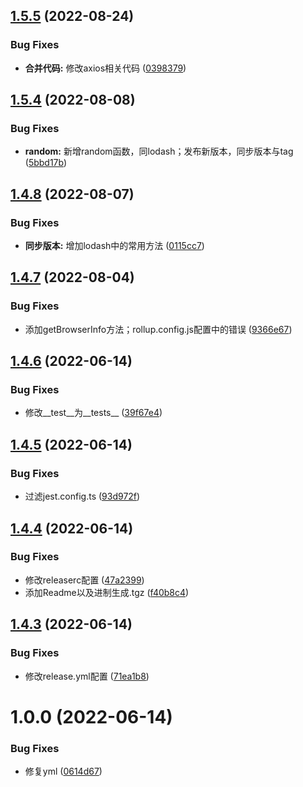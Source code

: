 ## [1.5.5](https://github.com/joanor/Ivy/compare/v1.5.4...v1.5.5) (2022-08-24)


### Bug Fixes

* **合并代码:** 修改axios相关代码 ([0398379](https://github.com/joanor/Ivy/commit/03983791a7dfe8296894f4ea2c3c3f6c7e85e365))

## [1.5.4](https://github.com/joanor/Ivy/compare/v1.5.3...v1.5.4) (2022-08-08)


### Bug Fixes

* **random:** 新增random函数，同lodash；发布新版本，同步版本与tag ([5bbd17b](https://github.com/joanor/Ivy/commit/5bbd17b6ebdab202c03d3a4a2b8f6992f8d726af))

## [1.4.8](https://github.com/joanor/Ivy/compare/v1.4.7...v1.4.8) (2022-08-07)


### Bug Fixes

* **同步版本:** 增加lodash中的常用方法 ([0115cc7](https://github.com/joanor/Ivy/commit/0115cc74cc44db729f5af76cb84907c28ae2df9e))

## [1.4.7](https://github.com/joanor/Ivy/compare/v1.4.6...v1.4.7) (2022-08-04)


### Bug Fixes

* 添加getBrowserInfo方法；rollup.config.js配置中的错误 ([9366e67](https://github.com/joanor/Ivy/commit/9366e67e0c71727b05b512112650367f04376537))

## [1.4.6](https://github.com/joanor/Ivy/compare/v1.4.5...v1.4.6) (2022-06-14)


### Bug Fixes

* 修改__test__为__tests__ ([39f67e4](https://github.com/joanor/Ivy/commit/39f67e4d4cf20860e3e1153e44c3b5f79fadea18))

## [1.4.5](https://github.com/joanor/Ivy/compare/v1.4.4...v1.4.5) (2022-06-14)


### Bug Fixes

* 过滤jest.config.ts ([93d972f](https://github.com/joanor/Ivy/commit/93d972f0ec42df193b11ce00ab5f923a9bf0cb47))

## [1.4.4](https://github.com/joanor/Ivy/compare/v1.4.3...v1.4.4) (2022-06-14)


### Bug Fixes

* 修改releaserc配置 ([47a2399](https://github.com/joanor/Ivy/commit/47a239904b9423e207603f464d490d7d14127eff))
* 添加Readme以及进制生成.tgz ([f40b8c4](https://github.com/joanor/Ivy/commit/f40b8c4e857f332cdabbef520c5744bb4aa0c7ae))

## [1.4.3](https://github.com/joanor/Ivy/compare/v1.4.2...v1.4.3) (2022-06-14)


### Bug Fixes

* 修改release.yml配置 ([71ea1b8](https://github.com/joanor/Ivy/commit/71ea1b8c3a2b42c4901199e9e99787e3ffe620cf))

# 1.0.0 (2022-06-14)


### Bug Fixes

* 修复yml ([0614d67](https://github.com/joanor/Ivy/commit/0614d67a49f1b0434e641d2b0fd3b95abb243210))

